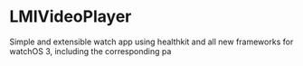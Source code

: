 # LMIVideoPlayer
Simple and extensible watch app using healthkit and all new frameworks for watchOS 3, including the corresponding pa
